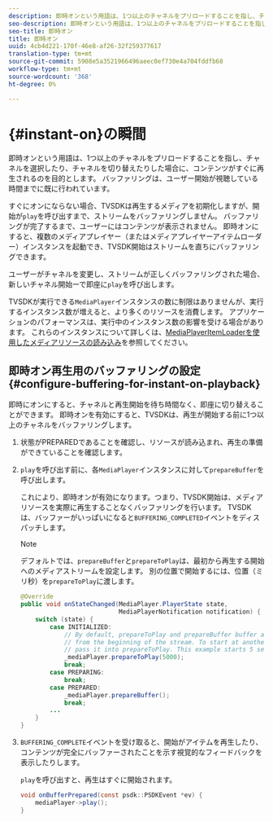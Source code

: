 ```yaml
---
description: 即時オンという用語は、1つ以上のチャネルをプリロードすることを指し、チャネルを選択したり、チャネルを切り替えたりした場合に、コンテンツがすぐに再生されるのを目的とします。 バッファリングは、ユーザー開始が視聴している時間までに既に行われています。
seo-description: 即時オンという用語は、1つ以上のチャネルをプリロードすることを指し、チャネルを選択したり、チャネルを切り替えたりした場合に、コンテンツがすぐに再生されるのを目的とします。 バッファリングは、ユーザー開始が視聴している時間までに既に行われています。
seo-title: 即時オン
title: 即時オン
uuid: 4cb4d221-170f-46e8-af26-32f259377617
translation-type: tm+mt
source-git-commit: 5908e5a3521966496aeec0ef730e4a704fddfb68
workflow-type: tm+mt
source-wordcount: '368'
ht-degree: 0%

---
```



# {#instant-on}の瞬間

即時オンという用語は、1つ以上のチャネルをプリロードすることを指し、チャネルを選択したり、チャネルを切り替えたりした場合に、コンテンツがすぐに再生されるのを目的とします。 バッファリングは、ユーザー開始が視聴している時間までに既に行われています。

すぐにオンにならない場合、TVSDKは再生するメディアを初期化しますが、開始が`play`を呼び出すまで、ストリームをバッファリングしません。 バッファリングが完了するまで、ユーザーにはコンテンツが表示されません。 即時オンにすると、複数のメディアプレイヤー（またはメディアプレイヤーアイテムローダー）インスタンスを起動でき、TVSDK開始はストリームを直ちにバッファリングできます。

ユーザーがチャネルを変更し、ストリームが正しくバッファリングされた場合、新しいチャネル開始ーで即座に`play`を呼び出します。

TVSDKが実行できる`MediaPlayer`インスタンスの数に制限はありませんが、実行するインスタンス数が増えると、より多くのリソースを消費します。 アプリケーションのパフォーマンスは、実行中のインスタンス数の影響を受ける場合があります。 これらのインスタンスについて詳しくは、[MediaPlayerItemLoaderを使用したメディアリソースの読み込み](../../../tvsdk-1.4-for-android/ui-configure/mediaplayer-initialize-for-video/android-1.4-media-mediaplayeritemloader.md)を参照してください。

## 即時オン再生用のバッファリングの設定{#configure-buffering-for-instant-on-playback}

即時にオンにすると、チャネルと再生開始を待ち時間なく、即座に切り替えることができます。 即時オンを有効にすると、TVSDKは、再生が開始する前に1つ以上のチャネルをバッファリングします。

1. 状態がPREPAREDであることを確認し、リソースが読み込まれ、再生の準備ができていることを確認します。
1. `play`を呼び出す前に、各`MediaPlayer`インスタンスに対して`prepareBuffer`を呼び出します。

   これにより、即時オンが有効になります。つまり、TVSDK開始は、メディアリソースを実際に再生することなくバッファリングを行います。 TVSDKは、バッファーがいっぱいになると`BUFFERING_COMPLETED`イベントをディスパッチします。

   >[!NOTE]
   >
   >デフォルトでは、`prepareBuffer`と`prepareToPlay`は、最初から再生する開始へのメディアストリームを設定します。 別の位置で開始するには、位置（ミリ秒）を`prepareToPlay`に渡します。

   ```java
   @Override 
   public void onStateChanged(MediaPlayer.PlayerState state,  
                              MediaPlayerNotification notification) { 
       switch (state) { 
           case INITIALIZED: 
               // By default, prepareToPlay and prepareBuffer buffer and start playing 
               // from the beginning of the stream. To start at another position, 
               // pass it into prepareToPlay. This example starts 5 seconds into the stream. 
               _mediaPlayer.prepareToPlay(5000); 
               break; 
           case PREPARING: 
               break; 
           case PREPARED: 
               _mediaPlayer.prepareBuffer(); 
               break; 
           ... 
       } 
   }
   ```

1. `BUFFERING_COMPLETE`イベントを受け取ると、開始がアイテムを再生したり、コンテンツが完全にバッファーされたことを示す視覚的なフィードバックを表示したりします。

   `play`を呼び出すと、再生はすぐに開始されます。

   ```java
   void onBufferPrepared(const psdk::PSDKEvent *ev) { 
       mediaPlayer->play(); 
   }
   ```

